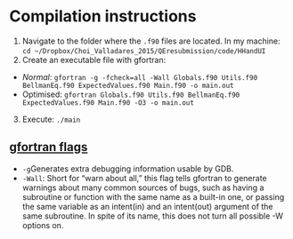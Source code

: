 # Compilation instructions
1. Navigate to the folder where the `.f90` files are located. In my machine: `cd ~/Dropbox/Choi_Valladares_2015/QEresubmission/code/HHandUI`
2. Create an executable file with gfortran:
  - *Normal*: `gfortran -g -fcheck=all -Wall Globals.f90 Utils.f90 BellmanEq.f90 ExpectedValues.f90 Main.f90 -o main.out`
  - Optimised: `gfortran Globals.f90 Utils.f90 BellmanEq.f90 ExpectedValues.f90 Main.f90 -O3 -o main.out`
3. Execute: `./main`

## [gfortran flags](http://faculty.washington.edu/rjl/classes/am583s2013/notes/gfortran_flags.html)
- `-g`Generates extra debugging information usable by GDB.
- `-Wall`: Short for “warn about all,” this flag tells gfortran to generate warnings about many common sources of bugs, such as having a subroutine or function with the same name as a built-in one, or passing the same variable as an intent(in) and an intent(out) argument of the same subroutine. In spite of its name, this does not turn all possible -W options on.

